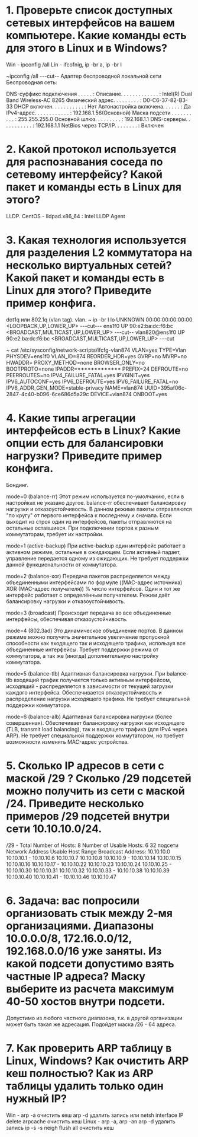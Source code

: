 # 1.  Проверьте список доступных сетевых интерфейсов на вашем компьютере. Какие команды есть для этого в Linux и в Windows?
Win - ipconfig /all
Lin - ifcofnig, ip -br a, ip -br l

~ipconfig /all
---cut--
Адаптер беспроводной локальной сети Беспроводная сеть:

   DNS-суффикс подключения . . . . . :
   Описание. . . . . . . . . . . . . : Intel(R) Dual Band Wireless-AC 8265
   Физический адрес. . . . . . . . . : D0-C6-37-82-B3-33
   DHCP включен. . . . . . . . . . . : Нет
   Автонастройка включена. . . . . . : Да
   IPv4-адрес. . . . . . . . . . . . : 192.168.1.56(Основной)
   Маска подсети . . . . . . . . . . : 255.255.255.0
   Основной шлюз. . . . . . . . . : 192.168.1.1
   DNS-серверы. . . . . . . . . . . : 192.168.1.1
   NetBios через TCP/IP. . . . . . . . : Включен



# 2.  Какой протокол используется для распознавания соседа по сетевому интерфейсу? Какой пакет и команды есть в Linux для этого?
LLDP. CentOS - lldpad.x86_64 : Intel LLDP Agent

# 3.  Какая технология используется для разделения L2 коммутатора на несколько виртуальных сетей? Какой пакет и команды есть в Linux для этого? Приведите пример конфига.
dot1q или 802.1q (vlan tag). vlan. 
~ ip -br l
lo               UNKNOWN        00:00:00:00:00:00 <LOOPBACK,UP,LOWER_UP>
---cut---
ens1f0           UP             90:e2:ba:dc:f6:bc <BROADCAST,MULTICAST,UP,LOWER_UP>
---cut--
vlan820@ens1f0   UP             90:e2:ba:dc:f6:bc <BROADCAST,MULTICAST,UP,LOWER_UP>
---cut

~ cat /etc/sysconfig/network-scripts/ifcfg-vlan874
VLAN=yes
TYPE=Vlan
PHYSDEV=ens1f0
VLAN_ID=874
REORDER_HDR=yes
GVRP=no
MVRP=no
HWADDR=
PROXY_METHOD=none
BROWSER_ONLY=no
BOOTPROTO=none
IPADDR=*************
PREFIX=24
DEFROUTE=no
PEERROUTES=no
IPV4_FAILURE_FATAL=yes
IPV6INIT=yes
IPV6_AUTOCONF=yes
IPV6_DEFROUTE=yes
IPV6_FAILURE_FATAL=no
IPV6_ADDR_GEN_MODE=stable-privacy
NAME=vlan874
UUID=395af06c-2847-4c40-b096-6ce686d5a29c
DEVICE=vlan874
ONBOOT=yes



# 4.  Какие типы агрегации интерфейсов есть в Linux? Какие опции есть для балансировки нагрузки? Приведите пример конфига.
Бондинг.  

mode=0 (balance-rr)
Этот режим используется по-умолчанию, если в настройках не указано другое. 
balance-rr обеспечивает балансировку нагрузки и отказоустойчивость. 
В данном режиме пакеты отправляются "по кругу" от первого интерфейса к последнему и сначала. 
Если выходит из строя один из интерфейсов, пакеты отправляются на остальные оставшиеся.
При подключении портов к разным коммутаторам, требует их настройки.

mode=1 (active-backup)
При active-backup один интерфейс работает в активном режиме, остальные в ожидающем. 
Если активный падает, управление передается одному из ожидающих. Не требует поддержки данной функциональности от коммутатора.

mode=2 (balance-xor)
Передача пакетов распределяется между объединенными интерфейсами по формуле ((MAC-адрес источника) 
XOR (MAC-адрес получателя)) % число интерфейсов. Один и тот же интерфейс работает с определённым получателем. 
Режим даёт балансировку нагрузки и отказоустойчивость.

mode=3 (broadcast)
Происходит передача во все объединенные интерфейсы, обеспечивая отказоустойчивость.

mode=4 (802.3ad)
Это динамическое объединение портов. В данном режиме можно получить значительное увеличение пропускной способности 
как входящего так и исходящего трафика, используя все объединенные интерфейсы. 
Требует поддержки режима от коммутатора, а так же (иногда) дополнительную настройку коммутатора.

mode=5 (balance-tlb)
Адаптивная балансировка нагрузки. При balance-tlb входящий трафик получается только активным интерфейсом, 
исходящий - распределяется в зависимости от текущей загрузки каждого интерфейса. 
Обеспечивается отказоустойчивость и распределение нагрузки исходящего трафика. 
Не требует специальной поддержки коммутатора.

mode=6 (balance-alb)
Адаптивная балансировка нагрузки (более совершенная). Обеспечивает балансировку нагрузки как исходящего 
(TLB, transmit load balancing), так и входящего трафика (для IPv4 через ARP). 
Не требует специальной поддержки коммутатором, но требует возможности изменять MAC-адрес устройства.


# 5.  Сколько IP адресов в сети с маской /29 ? Сколько /29 подсетей можно получить из сети с маской /24. Приведите несколько примеров /29 подсетей внутри сети 10.10.10.0/24.
/29 - Total Number of Hosts:	8 Number of Usable Hosts:	6
32 подсети
Network Address	Usable Host Range	Broadcast Address:
10.10.10.0	10.10.10.1 - 10.10.10.6	10.10.10.7
10.10.10.8	10.10.10.9 - 10.10.10.14	10.10.10.15
10.10.10.16	10.10.10.17 - 10.10.10.22	10.10.10.23
10.10.10.24	10.10.10.25 - 10.10.10.30	10.10.10.31
10.10.10.32	10.10.10.33 - 10.10.10.38	10.10.10.39
10.10.10.40	10.10.10.41 - 10.10.10.46	10.10.10.47


# 6.  Задача: вас попросили организовать стык между 2-мя организациями. Диапазоны 10.0.0.0/8, 172.16.0.0/12, 192.168.0.0/16 уже заняты. Из какой подсети допустимо взять частные IP адреса? Маску выберите из расчета максимум 40-50 хостов внутри подсети.

Допустимо из любого частного диапазона, т.к. в другой организации может быть такая же адресация.
Подойдет маска /26 - 64 адреса.

# 7.  Как проверить ARP таблицу в Linux, Windows? Как очистить ARP кеш полностью? Как из ARP таблицы удалить только один нужный IP?
Win - arp -a
очистить кеш arp -d удалить запись или netsh interface IP delete arpcache очистить кеш
Linux - arp -a, arp -an
arp -d удалить запись
ip -s -s neigh flush all очистить кеш
